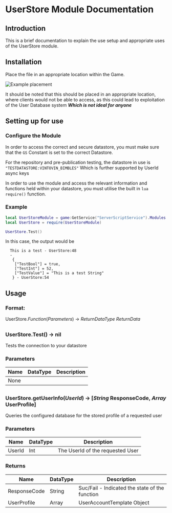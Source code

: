 
# UserStore Module Documentation

## Introduction
This is a brief documentation to explain the use setup and appropriate uses of the UserStore module.
##
## Installation
Place the file in an appropriate location within the Game.

![Example placement](https://i.imgur.com/Mnx7X9X.png)

It should be noted that this should be placed in an appropriate location, where clients would not be able to access, as this could lead to exploitation of the User Database system ***Which is not ideal for anyone***
##
## Setting up for use
### Configure the Module
In order to access the correct and secure datastore, you must make sure that the `GS` Constant is set to the correct Datastore. 

For the repository and pre-publication testing, the datastore in use is `"TESTDATASTORE:VINTOVIN_BIMBLES"`
Which is further supported by UserId async keys

In order to use the module and access the relevant information and functions held within your datastore, you must utilise the built in ```lua require()``` function.

### Example
```lua
local UserStoreModule = game:GetService("ServerScriptService").Modules.UserStore
local UserStore = require(UserStoreModule)

UserStore.Test()
```

In this case, the output would be

```
  This is a test - UserStore:48
  -
   {
    ["TestBool"] = true,
    ["TestInt"] = 52,
    ["TestValue"] = "This is a test String"
   } - UserStore:54
```

## Usage
### Format:
UserStore.*Function*(*Parameters*) -> *ReturnDataType ReturnData*



##
### UserStore.Test() -> nil
Tests the connection to your datastore
### Parameters
| Name |DataType  | Description|
|--|--|--|
|  None |  | |
##
### UserStore.getUserInfo(*UserId*) -> [*String* ResponseCode, *Array* UserProfile]
Queries the configured database for the stored profile of a requested user
### Parameters
| Name |DataType  | Description|
|--|--|--|
|  UserId| Int |The UserId of the requested User |
### Returns
| Name |DataType  | Description|
|--|--|--|
| ResponseCode| String |Suc/Fail - Indicated the state of the function |
| UserProfile| Array | UserAccountTemplate Object|
 
 
